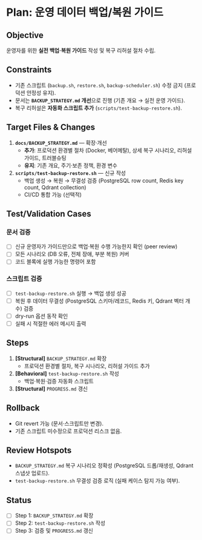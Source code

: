 # Plan: 운영 데이터 백업/복원 가이드

## Objective
운영자를 위한 **실전 백업·복원 가이드** 작성 및 복구 리허설 절차 수립.

## Constraints
- 기존 스크립트 (`backup.sh`, `restore.sh`, `backup-scheduler.sh`) 수정 금지 (프로덕션 안정성 유지).
- 문서는 **`BACKUP_STRATEGY.md` 개선**으로 진행 (기존 개요 → 실전 운영 가이드).
- 복구 리허설은 **자동화 스크립트 추가** (`scripts/test-backup-restore.sh`).

## Target Files & Changes
1. **`docs/BACKUP_STRATEGY.md`** — 확장·개선
   - **추가**: 프로덕션 환경별 절차 (Docker, 베어메탈), 상세 복구 시나리오, 리허설 가이드, 트러블슈팅
   - **유지**: 기존 개요, 주기·보존 정책, 환경 변수
2. **`scripts/test-backup-restore.sh`** — 신규 작성
   - 백업 생성 → 복원 → 무결성 검증 (PostgreSQL row count, Redis key count, Qdrant collection)
   - CI/CD 통합 가능 (선택적)

## Test/Validation Cases
### 문서 검증
- [ ] 신규 운영자가 가이드만으로 백업·복원 수행 가능한지 확인 (peer review)
- [ ] 모든 시나리오 (DB 오류, 전체 장애, 부분 복원) 커버
- [ ] 코드 블록에 실행 가능한 명령어 포함

### 스크립트 검증
- [ ] `test-backup-restore.sh` 실행 → 백업 생성 성공
- [ ] 복원 후 데이터 무결성 (PostgreSQL 스키마/레코드, Redis 키, Qdrant 벡터 개수) 검증
- [ ] dry-run 옵션 동작 확인
- [ ] 실패 시 적절한 에러 메시지 출력

## Steps
1. **[Structural]** `BACKUP_STRATEGY.md` 확장
   - 프로덕션 환경별 절차, 복구 시나리오, 리허설 가이드 추가
2. **[Behavioral]** `test-backup-restore.sh` 작성
   - 백업·복원·검증 자동화 스크립트
3. **[Structural]** `PROGRESS.md` 갱신

## Rollback
- Git revert 가능 (문서·스크립트만 변경).
- 기존 스크립트 미수정으로 프로덕션 리스크 없음.

## Review Hotspots
- `BACKUP_STRATEGY.md` 복구 시나리오 정확성 (PostgreSQL 드롭/재생성, Qdrant 스냅샷 업로드).
- `test-backup-restore.sh` 무결성 검증 로직 (실패 케이스 탐지 가능 여부).

## Status
- [ ] Step 1: `BACKUP_STRATEGY.md` 확장
- [ ] Step 2: `test-backup-restore.sh` 작성
- [ ] Step 3: 검증 및 `PROGRESS.md` 갱신
